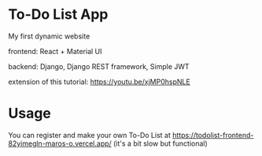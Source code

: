 # To-Do List App

My first dynamic website

frontend: React + Material UI

backend: Django, Django REST framework, Simple JWT

extension of this tutorial: https://youtu.be/xjMP0hspNLE

# Usage

You can register and make your own To-Do List at https://todolist-frontend-82yimegln-maros-o.vercel.app/ (it's a bit slow but functional)
